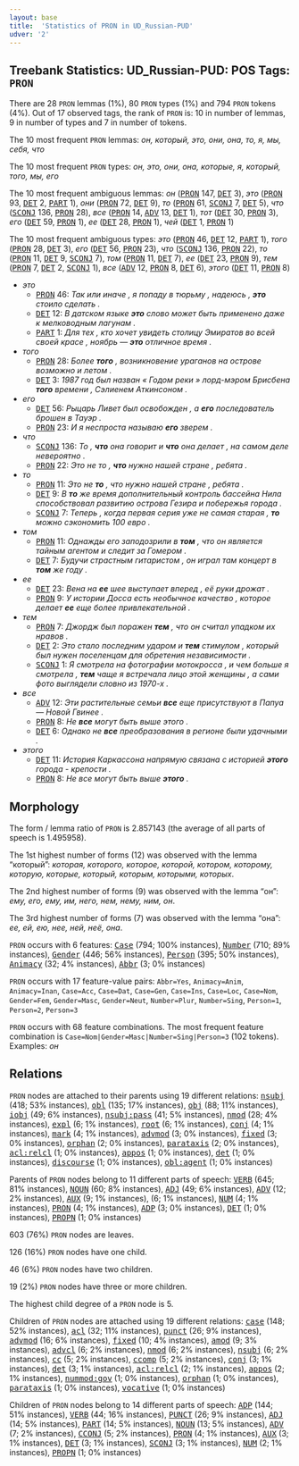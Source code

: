```yaml
---
layout: base
title:  'Statistics of PRON in UD_Russian-PUD'
udver: '2'
---
```


## Treebank Statistics: UD_Russian-PUD: POS Tags: `PRON`

There are 28 `PRON` lemmas (1%), 80 `PRON` types (1%) and 794 `PRON` tokens (4%).
Out of 17 observed tags, the rank of `PRON` is: 10 in number of lemmas, 9 in number of types and 7 in number of tokens.

The 10 most frequent `PRON` lemmas: <em>он, который, это, они, она, то, я, мы, себя, что</em>

The 10 most frequent `PRON` types:  <em>он, это, они, она, которые, я, который, того, мы, его</em>

The 10 most frequent ambiguous lemmas: <em>он</em> (<tt><a href="ru_pud-pos-PRON.html">PRON</a></tt> 147, <tt><a href="ru_pud-pos-DET.html">DET</a></tt> 3), <em>это</em> (<tt><a href="ru_pud-pos-PRON.html">PRON</a></tt> 93, <tt><a href="ru_pud-pos-DET.html">DET</a></tt> 2, <tt><a href="ru_pud-pos-PART.html">PART</a></tt> 1), <em>они</em> (<tt><a href="ru_pud-pos-PRON.html">PRON</a></tt> 72, <tt><a href="ru_pud-pos-DET.html">DET</a></tt> 9), <em>то</em> (<tt><a href="ru_pud-pos-PRON.html">PRON</a></tt> 61, <tt><a href="ru_pud-pos-SCONJ.html">SCONJ</a></tt> 7, <tt><a href="ru_pud-pos-DET.html">DET</a></tt> 5), <em>что</em> (<tt><a href="ru_pud-pos-SCONJ.html">SCONJ</a></tt> 136, <tt><a href="ru_pud-pos-PRON.html">PRON</a></tt> 28), <em>все</em> (<tt><a href="ru_pud-pos-PRON.html">PRON</a></tt> 14, <tt><a href="ru_pud-pos-ADV.html">ADV</a></tt> 13, <tt><a href="ru_pud-pos-DET.html">DET</a></tt> 1), <em>тот</em> (<tt><a href="ru_pud-pos-DET.html">DET</a></tt> 30, <tt><a href="ru_pud-pos-PRON.html">PRON</a></tt> 3), <em>его</em> (<tt><a href="ru_pud-pos-DET.html">DET</a></tt> 59, <tt><a href="ru_pud-pos-PRON.html">PRON</a></tt> 1), <em>ее</em> (<tt><a href="ru_pud-pos-DET.html">DET</a></tt> 28, <tt><a href="ru_pud-pos-PRON.html">PRON</a></tt> 1), <em>чей</em> (<tt><a href="ru_pud-pos-DET.html">DET</a></tt> 1, <tt><a href="ru_pud-pos-PRON.html">PRON</a></tt> 1)

The 10 most frequent ambiguous types:  <em>это</em> (<tt><a href="ru_pud-pos-PRON.html">PRON</a></tt> 46, <tt><a href="ru_pud-pos-DET.html">DET</a></tt> 12, <tt><a href="ru_pud-pos-PART.html">PART</a></tt> 1), <em>того</em> (<tt><a href="ru_pud-pos-PRON.html">PRON</a></tt> 28, <tt><a href="ru_pud-pos-DET.html">DET</a></tt> 3), <em>его</em> (<tt><a href="ru_pud-pos-DET.html">DET</a></tt> 56, <tt><a href="ru_pud-pos-PRON.html">PRON</a></tt> 23), <em>что</em> (<tt><a href="ru_pud-pos-SCONJ.html">SCONJ</a></tt> 136, <tt><a href="ru_pud-pos-PRON.html">PRON</a></tt> 22), <em>то</em> (<tt><a href="ru_pud-pos-PRON.html">PRON</a></tt> 11, <tt><a href="ru_pud-pos-DET.html">DET</a></tt> 9, <tt><a href="ru_pud-pos-SCONJ.html">SCONJ</a></tt> 7), <em>том</em> (<tt><a href="ru_pud-pos-PRON.html">PRON</a></tt> 11, <tt><a href="ru_pud-pos-DET.html">DET</a></tt> 7), <em>ее</em> (<tt><a href="ru_pud-pos-DET.html">DET</a></tt> 23, <tt><a href="ru_pud-pos-PRON.html">PRON</a></tt> 9), <em>тем</em> (<tt><a href="ru_pud-pos-PRON.html">PRON</a></tt> 7, <tt><a href="ru_pud-pos-DET.html">DET</a></tt> 2, <tt><a href="ru_pud-pos-SCONJ.html">SCONJ</a></tt> 1), <em>все</em> (<tt><a href="ru_pud-pos-ADV.html">ADV</a></tt> 12, <tt><a href="ru_pud-pos-PRON.html">PRON</a></tt> 8, <tt><a href="ru_pud-pos-DET.html">DET</a></tt> 6), <em>этого</em> (<tt><a href="ru_pud-pos-DET.html">DET</a></tt> 11, <tt><a href="ru_pud-pos-PRON.html">PRON</a></tt> 8)


* <em>это</em>
  * <tt><a href="ru_pud-pos-PRON.html">PRON</a></tt> 46: <em>Так или иначе , я попаду в тюрьму , надеюсь , <b>это</b> стоило сделать .</em>
  * <tt><a href="ru_pud-pos-DET.html">DET</a></tt> 12: <em>В датском языке <b>это</b> слово может быть применено даже к мелководным лагунам .</em>
  * <tt><a href="ru_pud-pos-PART.html">PART</a></tt> 1: <em>Для тех , кто хочет увидеть столицу Эмиратов во всей своей красе , ноябрь — <b>это</b> отличное время .</em>
* <em>того</em>
  * <tt><a href="ru_pud-pos-PRON.html">PRON</a></tt> 28: <em>Более <b>того</b> , возникновение ураганов на острове возможно и летом .</em>
  * <tt><a href="ru_pud-pos-DET.html">DET</a></tt> 3: <em>1987 год был назван « Годом реки » лорд-мэром Брисбена <b>того</b> времени , Сэлиенем Аткинсоном .</em>
* <em>его</em>
  * <tt><a href="ru_pud-pos-DET.html">DET</a></tt> 56: <em>Рыцарь Ливет был освобожден , а <b>его</b> последователь брошен в Тауэр .</em>
  * <tt><a href="ru_pud-pos-PRON.html">PRON</a></tt> 23: <em>И я неспроста называю <b>его</b> зверем .</em>
* <em>что</em>
  * <tt><a href="ru_pud-pos-SCONJ.html">SCONJ</a></tt> 136: <em>То , <b>что</b> она говорит и <b>что</b> она делает , на самом деле невероятно .</em>
  * <tt><a href="ru_pud-pos-PRON.html">PRON</a></tt> 22: <em>Это не то , <b>что</b> нужно нашей стране , ребята .</em>
* <em>то</em>
  * <tt><a href="ru_pud-pos-PRON.html">PRON</a></tt> 11: <em>Это не <b>то</b> , что нужно нашей стране , ребята .</em>
  * <tt><a href="ru_pud-pos-DET.html">DET</a></tt> 9: <em>В <b>то</b> же время дополнительный контроль бассейна Нила способствовал развитию острова Гезира и побережья города .</em>
  * <tt><a href="ru_pud-pos-SCONJ.html">SCONJ</a></tt> 7: <em>Теперь , когда первая серия уже не самая старая , <b>то</b> можно сэкономить 100 евро .</em>
* <em>том</em>
  * <tt><a href="ru_pud-pos-PRON.html">PRON</a></tt> 11: <em>Однажды его заподозрили в <b>том</b> , что он является тайным агентом и следит за Гомером .</em>
  * <tt><a href="ru_pud-pos-DET.html">DET</a></tt> 7: <em>Будучи страстным гитаристом , он играл там концерт в <b>том</b> же году .</em>
* <em>ее</em>
  * <tt><a href="ru_pud-pos-DET.html">DET</a></tt> 23: <em>Вена на <b>ее</b> шее выступает вперед , её руки дрожат .</em>
  * <tt><a href="ru_pud-pos-PRON.html">PRON</a></tt> 9: <em>У истории Досса есть необычное качество , которое делает <b>ее</b> еще более привлекательной .</em>
* <em>тем</em>
  * <tt><a href="ru_pud-pos-PRON.html">PRON</a></tt> 7: <em>Джордж был поражен <b>тем</b> , что он считал упадком их нравов .</em>
  * <tt><a href="ru_pud-pos-DET.html">DET</a></tt> 2: <em>Это стало последним ударом и <b>тем</b> стимулом , который был нужен поселенцам для обретения независимости .</em>
  * <tt><a href="ru_pud-pos-SCONJ.html">SCONJ</a></tt> 1: <em>Я смотрела на фотографии мотокросса , и чем больше я смотрела , <b>тем</b> чаще я встречала лицо этой женщины , а сами фото выглядели словно из 1970-х .</em>
* <em>все</em>
  * <tt><a href="ru_pud-pos-ADV.html">ADV</a></tt> 12: <em>Эти растительные семьи <b>все</b> еще присутствуют в Папуа — Новой Гвинее .</em>
  * <tt><a href="ru_pud-pos-PRON.html">PRON</a></tt> 8: <em>Не <b>все</b> могут быть выше этого .</em>
  * <tt><a href="ru_pud-pos-DET.html">DET</a></tt> 6: <em>Однако не <b>все</b> преобразования в регионе были удачными .</em>
* <em>этого</em>
  * <tt><a href="ru_pud-pos-DET.html">DET</a></tt> 11: <em>История Каркассона напрямую связана с историей <b>этого</b> города - крепости .</em>
  * <tt><a href="ru_pud-pos-PRON.html">PRON</a></tt> 8: <em>Не все могут быть выше <b>этого</b> .</em>

## Morphology

The form / lemma ratio of `PRON` is 2.857143 (the average of all parts of speech is 1.495958).

The 1st highest number of forms (12) was observed with the lemma “который”: <em>которая, которого, которое, которой, котором, которому, которую, которые, который, которым, которыми, которых</em>.

The 2nd highest number of forms (9) was observed with the lemma “он”: <em>eму, его, ему, им, него, нем, нему, ним, он</em>.

The 3rd highest number of forms (7) was observed with the lemma “она”: <em>ее, ей, ею, нее, ней, неё, она</em>.

`PRON` occurs with 6 features: <tt><a href="ru_pud-feat-Case.html">Case</a></tt> (794; 100% instances), <tt><a href="ru_pud-feat-Number.html">Number</a></tt> (710; 89% instances), <tt><a href="ru_pud-feat-Gender.html">Gender</a></tt> (446; 56% instances), <tt><a href="ru_pud-feat-Person.html">Person</a></tt> (395; 50% instances), <tt><a href="ru_pud-feat-Animacy.html">Animacy</a></tt> (32; 4% instances), <tt><a href="ru_pud-feat-Abbr.html">Abbr</a></tt> (3; 0% instances)

`PRON` occurs with 17 feature-value pairs: `Abbr=Yes`, `Animacy=Anim`, `Animacy=Inan`, `Case=Acc`, `Case=Dat`, `Case=Gen`, `Case=Ins`, `Case=Loc`, `Case=Nom`, `Gender=Fem`, `Gender=Masc`, `Gender=Neut`, `Number=Plur`, `Number=Sing`, `Person=1`, `Person=2`, `Person=3`

`PRON` occurs with 68 feature combinations.
The most frequent feature combination is `Case=Nom|Gender=Masc|Number=Sing|Person=3` (102 tokens).
Examples: <em>он</em>


## Relations

`PRON` nodes are attached to their parents using 19 different relations: <tt><a href="ru_pud-dep-nsubj.html">nsubj</a></tt> (418; 53% instances), <tt><a href="ru_pud-dep-obl.html">obl</a></tt> (135; 17% instances), <tt><a href="ru_pud-dep-obj.html">obj</a></tt> (88; 11% instances), <tt><a href="ru_pud-dep-iobj.html">iobj</a></tt> (49; 6% instances), <tt><a href="ru_pud-dep-nsubj-pass.html">nsubj:pass</a></tt> (41; 5% instances), <tt><a href="ru_pud-dep-nmod.html">nmod</a></tt> (28; 4% instances), <tt><a href="ru_pud-dep-expl.html">expl</a></tt> (6; 1% instances), <tt><a href="ru_pud-dep-root.html">root</a></tt> (6; 1% instances), <tt><a href="ru_pud-dep-conj.html">conj</a></tt> (4; 1% instances), <tt><a href="ru_pud-dep-mark.html">mark</a></tt> (4; 1% instances), <tt><a href="ru_pud-dep-advmod.html">advmod</a></tt> (3; 0% instances), <tt><a href="ru_pud-dep-fixed.html">fixed</a></tt> (3; 0% instances), <tt><a href="ru_pud-dep-orphan.html">orphan</a></tt> (2; 0% instances), <tt><a href="ru_pud-dep-parataxis.html">parataxis</a></tt> (2; 0% instances), <tt><a href="ru_pud-dep-acl-relcl.html">acl:relcl</a></tt> (1; 0% instances), <tt><a href="ru_pud-dep-appos.html">appos</a></tt> (1; 0% instances), <tt><a href="ru_pud-dep-det.html">det</a></tt> (1; 0% instances), <tt><a href="ru_pud-dep-discourse.html">discourse</a></tt> (1; 0% instances), <tt><a href="ru_pud-dep-obl-agent.html">obl:agent</a></tt> (1; 0% instances)

Parents of `PRON` nodes belong to 11 different parts of speech: <tt><a href="ru_pud-pos-VERB.html">VERB</a></tt> (645; 81% instances), <tt><a href="ru_pud-pos-NOUN.html">NOUN</a></tt> (60; 8% instances), <tt><a href="ru_pud-pos-ADJ.html">ADJ</a></tt> (49; 6% instances), <tt><a href="ru_pud-pos-ADV.html">ADV</a></tt> (12; 2% instances), <tt><a href="ru_pud-pos-AUX.html">AUX</a></tt> (9; 1% instances),  (6; 1% instances), <tt><a href="ru_pud-pos-NUM.html">NUM</a></tt> (4; 1% instances), <tt><a href="ru_pud-pos-PRON.html">PRON</a></tt> (4; 1% instances), <tt><a href="ru_pud-pos-ADP.html">ADP</a></tt> (3; 0% instances), <tt><a href="ru_pud-pos-DET.html">DET</a></tt> (1; 0% instances), <tt><a href="ru_pud-pos-PROPN.html">PROPN</a></tt> (1; 0% instances)

603 (76%) `PRON` nodes are leaves.

126 (16%) `PRON` nodes have one child.

46 (6%) `PRON` nodes have two children.

19 (2%) `PRON` nodes have three or more children.

The highest child degree of a `PRON` node is 5.

Children of `PRON` nodes are attached using 19 different relations: <tt><a href="ru_pud-dep-case.html">case</a></tt> (148; 52% instances), <tt><a href="ru_pud-dep-acl.html">acl</a></tt> (32; 11% instances), <tt><a href="ru_pud-dep-punct.html">punct</a></tt> (26; 9% instances), <tt><a href="ru_pud-dep-advmod.html">advmod</a></tt> (16; 6% instances), <tt><a href="ru_pud-dep-fixed.html">fixed</a></tt> (10; 4% instances), <tt><a href="ru_pud-dep-amod.html">amod</a></tt> (9; 3% instances), <tt><a href="ru_pud-dep-advcl.html">advcl</a></tt> (6; 2% instances), <tt><a href="ru_pud-dep-nmod.html">nmod</a></tt> (6; 2% instances), <tt><a href="ru_pud-dep-nsubj.html">nsubj</a></tt> (6; 2% instances), <tt><a href="ru_pud-dep-cc.html">cc</a></tt> (5; 2% instances), <tt><a href="ru_pud-dep-ccomp.html">ccomp</a></tt> (5; 2% instances), <tt><a href="ru_pud-dep-conj.html">conj</a></tt> (3; 1% instances), <tt><a href="ru_pud-dep-det.html">det</a></tt> (3; 1% instances), <tt><a href="ru_pud-dep-acl-relcl.html">acl:relcl</a></tt> (2; 1% instances), <tt><a href="ru_pud-dep-appos.html">appos</a></tt> (2; 1% instances), <tt><a href="ru_pud-dep-nummod-gov.html">nummod:gov</a></tt> (1; 0% instances), <tt><a href="ru_pud-dep-orphan.html">orphan</a></tt> (1; 0% instances), <tt><a href="ru_pud-dep-parataxis.html">parataxis</a></tt> (1; 0% instances), <tt><a href="ru_pud-dep-vocative.html">vocative</a></tt> (1; 0% instances)

Children of `PRON` nodes belong to 14 different parts of speech: <tt><a href="ru_pud-pos-ADP.html">ADP</a></tt> (144; 51% instances), <tt><a href="ru_pud-pos-VERB.html">VERB</a></tt> (44; 16% instances), <tt><a href="ru_pud-pos-PUNCT.html">PUNCT</a></tt> (26; 9% instances), <tt><a href="ru_pud-pos-ADJ.html">ADJ</a></tt> (14; 5% instances), <tt><a href="ru_pud-pos-PART.html">PART</a></tt> (14; 5% instances), <tt><a href="ru_pud-pos-NOUN.html">NOUN</a></tt> (13; 5% instances), <tt><a href="ru_pud-pos-ADV.html">ADV</a></tt> (7; 2% instances), <tt><a href="ru_pud-pos-CCONJ.html">CCONJ</a></tt> (5; 2% instances), <tt><a href="ru_pud-pos-PRON.html">PRON</a></tt> (4; 1% instances), <tt><a href="ru_pud-pos-AUX.html">AUX</a></tt> (3; 1% instances), <tt><a href="ru_pud-pos-DET.html">DET</a></tt> (3; 1% instances), <tt><a href="ru_pud-pos-SCONJ.html">SCONJ</a></tt> (3; 1% instances), <tt><a href="ru_pud-pos-NUM.html">NUM</a></tt> (2; 1% instances), <tt><a href="ru_pud-pos-PROPN.html">PROPN</a></tt> (1; 0% instances)

